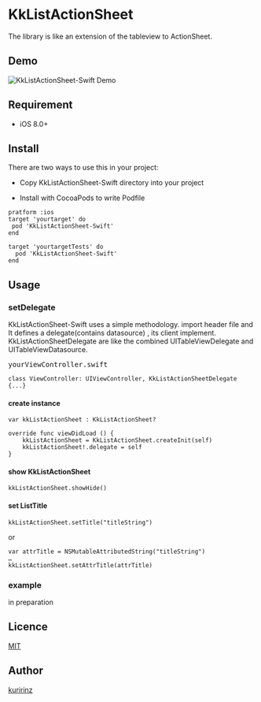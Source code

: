 # KkListActionSheet
The library is like an extension of the tableview to ActionSheet.


## Demo
![KkListActionSheet-Swift Demo](KkListActionSheetExample/SampleMovie.gif)

## Requirement
* iOS 8.0+

## Install
There are two ways to use this in your project:

* Copy KkListActionSheet-Swift directory into your project

* Install with CocoaPods to write Podfile

```
pratform :ios
target 'yourtarget' do
 pod 'KkListActionSheet-Swift'
end

target 'yourtargetTests' do
  pod 'KkListActionSheet-Swift'
end
```

## Usage
### setDelegate
KkListActionSheet-Swift uses a simple methodology. import header file and It defines a delegate(contains datasource)
, its client implement. KkListActionSheetDelegate are like the combined UITableViewDelegate and UITableViewDatasource.

<kbd>yourViewController.swift</kbd>
```
class ViewController: UIViewController, KkListActionSheetDelegate {...}
```

#### create instance
```
var kkListActionSheet : KkListActionSheet?

override func viewDidLoad () {
    kkListActionSheet = KkListActionSheet.createInit(self)
    kkListActionSheet!.delegate = self
}
```

#### show KkListActionSheet
```
kkListActionSheet.showHide()
```


#### set ListTitle
```
kkListActionSheet.setTitle("titleString")
```
or
```
var attrTitle = NSMutableAttributedString("titleString")
…
kkListActionSheet.setAttrTitle(attrTitle)
```

### example
in preparation

## Licence
[MIT](https://github.com/kuririnz/KkListActionSheet-SWIFT/blob/develop/LICENSE)

## Author
[kuririnz](https://github.com/kuririnz)
